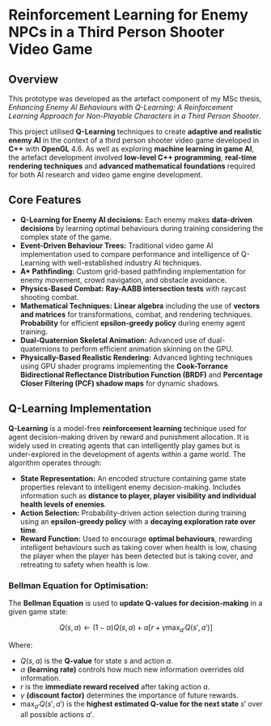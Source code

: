 # Reinforcement Learning for Enemy NPCs in a Third Person Shooter Video Game

## Overview
This prototype was developed as the artefact component of my MSc thesis, *Enhancing Enemy AI Behaviours with Q-Learning: A Reinforcement Learning Approach for Non-Playable Characters in a Third Person Shooter*.

This project utilised **Q-Learning** techniques to create **adaptive and realistic enemy AI** in the context of a third person shooter video game developed in **C++** with **OpenGL** 4.6. As well as exploring **machine learning in game AI**, the artefact development involved **low-level C++ programming**, **real-time rendering techniques** and **advanced mathematical foundations** required for both AI research and video game engine development. 

## Core Features

 - **Q-Learning for Enemy AI decisions:** Each enemy makes **data-driven decisions** by learning optimal behaviours during training considering the complex state of the game.
 - **Event-Driven Behaviour Trees:** Traditional video game AI implementation used to compare performance and intelligence of Q-Learning with well-established industry AI techniques.
 - **A\* Pathfinding:** Custom grid-based pathfinding implementation for enemy movement, crowd navigation, and obstacle avoidance.
 - **Physics-Based Combat:** **Ray-AABB intersection tests** with raycast shooting combat.
 - **Mathematical Techniques:** **Linear algebra** including the use of **vectors and matrices** for transformations, combat, and rendering techniques. **Probability** for efficient **epsilon-greedy policy** during enemy agent training.
 - **Dual-Quaternion Skeletal Animation:** Advanced use of dual-quaternions to perform efficient animation skinning on the GPU.
 - **Physically-Based Realistic Rendering:** Advanced lighting techniques using GPU shader programs implementing the **Cook-Torrance Bidirectional Reflectance Distribution Function (BRDF)** and **Percentage Closer Filtering (PCF) shadow maps** for dynamic shadows.

## Q-Learning Implementation

**Q-Learning** is a model-free **reinforcement learning** technique used for agent decision-making driven by reward and punishment allocation. It is widely used in creating agents that can intelligently play games but is under-explored in the development of agents within a game world. The algorithm operates through:

 - **State Representation:** An encoded structure containing game state properties relevant to intelligent enemy decision-making. Includes information such as **distance to player, player visibility and individual health levels of enemies**.
 - **Action Selection:** Probability-driven action selection during training using an **epsilon-greedy policy** with a **decaying exploration rate over time**.
 - **Reward Function:** Used to encourage **optimal behaviours**, rewarding intelligent behaviours such as taking cover when health is low, chasing the player when the player has been detected but is taking cover, and retreating to safety when health is low.
 
### Bellman Equation for Optimisation:

The **Bellman Equation** is used to **update Q-values for decision-making** in a given game state:

$$ Q(s, a) \leftarrow (1 - \alpha) Q(s, a) + \alpha \left[ r + \gamma \max_{a'} Q(s', a') \right] $$

Where:
- $Q(s, a)$ is the **Q-value** for state $s$ and action $a$.
- $\alpha$ **(learning rate)** controls how much new information overrides old information.
- $r$ is the **immediate reward received** after taking action $a$.
- $\gamma$ **(discount factor)** determines the importance of future rewards.
- $\max_{a'} Q(s', a')$ is the **highest estimated Q-value for the next state** $s'$ over all possible actions $a'$.
